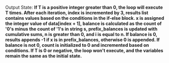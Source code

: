 Output State: **If T is a positive integer greater than 0, the loop will execute T times. After each iteration, index is incremented by 3, results list contains values based on the conditions in the if-else block. x is assigned the integer value of data[index + 1], balance is calculated as the count of '0's minus the count of '1's in string s, prefix_balances is updated with cumulative sums, n is greater than 0, and i is equal to n. If balance is 0, results appends -1 if x is in prefix_balances, otherwise 0 is appended. If balance is not 0, count is initialized to 0 and incremented based on conditions. If T is 0 or negative, the loop won't execute, and the variables remain the same as the initial state.**